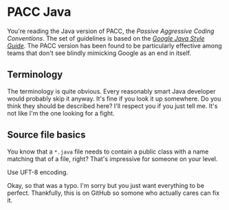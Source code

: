# PACC Java

You're reading the Java version of PACC, the _Passive Aggressive Coding Conventions_. The set of guidelines is based on the [_Google Java Style Guide_](https://google.github.io/styleguide/javaguide.html). The PACC version has been found to be particularly effective among teams that don't see blindly mimicking Google as an end in itself.

## Terminology

The terminology is quite obvious. Every reasonably smart Java developer would probably skip it anyway. It's fine if you look it up somewhere. Do you think they should be described here? I'll respect you if you just tell me. It's not like I'm the one looking for a fight.

## Source file basics

You know that a `*.java` file needs to contain a public class with a name matching that of a file, right? That's impressive for someone on your level.

Use UFT-8 encoding.

Okay, so that was a typo. I'm sorry but you just want everything to be perfect. Thankfully, this is on GitHub so somone who actually cares can fix it.
